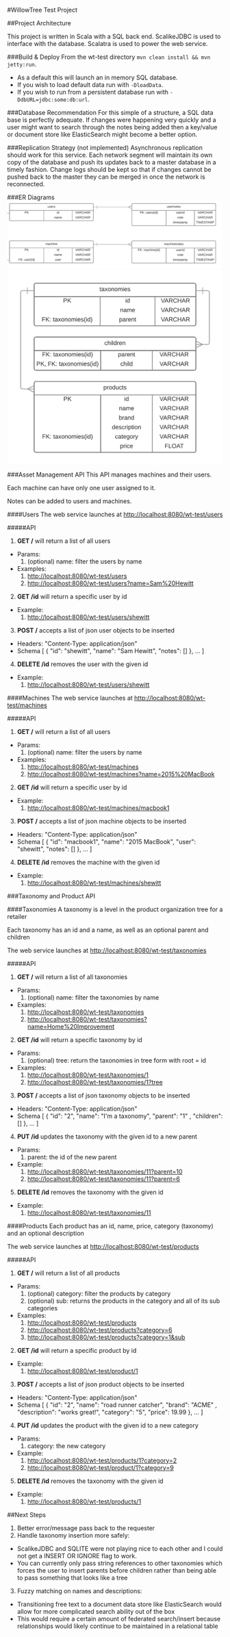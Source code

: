 #WillowTree Test Project

##Project Architecture

This project is written in Scala with a SQL back end.  ScalikeJDBC is used to interface with the database. Scalatra is used to power the web service.

###Build & Deploy
From the wt-test directory `mvn clean install && mvn jetty:run`. 
* As a default this will launch an in memory SQL database. 
* If you wish to load default data run with `-DloadData`. 
* If you wish to run from a persistent database run with `-DdbURL=jdbc:some:db:url`.

###Database Recommendation
For this simple of a structure, a SQL data base is perfectly adequate.  If changes were happening very quickly and a user might want to search through the notes being added then a key/value or document store like ElasticSearch might become a better option.

###Replication Strategy (not implemented)
Asynchronous replication should work for this service.  Each network segment will maintain its own copy of the database and push its updates back to a master database in a timely fashion. Change logs should be kept so that if changes cannot be pushed back to the master they can be merged in once the network is reconnected.

###ER Diagrams
![Asset ER diagram](https://github.com/shooit/wt-test/blob/master/wt-test-assets.png)
![Taxonomy ER diagram](https://github.com/shooit/wt-test/blob/master/wt-test-er-diagram.png)


###Asset Management API
This API manages machines and their users.  

Each machine can have only one user assigned to it.

Notes can be added to users and machines.

####Users
The web service launches at <http://localhost:8080/wt-test/users>

#####API
1. **GET /** will return a list of all users
  * Params: 
    1. (optional) name: filter the users by name
  * Examples: 
    1. <http://localhost:8080/wt-test/users>
    2. <http://localhost:8080/wt-test/users?name=Sam%20Hewitt>
    
        
2. **GET /id** will return a specific user by id
  * Example:
    1. <http://localhost:8080/wt-test/users/shewitt>

3. **POST /** accepts a list of json user objects to be inserted
  * Headers: "Content-Type: application/json"
  * Schema \[ { "id": "shewitt", "name": "Sam Hewitt", "notes": [] }, ... ]
        
4. **DELETE /id** removes the user with the given id
  * Example:
    1. <http://localhost:8080/wt-test/users/shewitt>

####Machines
The web service launches at <http://localhost:8080/wt-test/machines>

#####API
1. **GET /** will return a list of all users
  * Params: 
    1. (optional) name: filter the users by name
  * Examples: 
    1. <http://localhost:8080/wt-test/machines>
    2. <http://localhost:8080/wt-test/machines?name=2015%20MacBook>
    
        
2. **GET /id** will return a specific user by id
  * Example:
    1. <http://localhost:8080/wt-test/machines/macbook1>

3. **POST /** accepts a list of json machine objects to be inserted
  * Headers: "Content-Type: application/json"
  * Schema \[ { "id": "macbook1", "name": "2015 MacBook", "user": "shewitt", "notes": [] }, ... ]
        
4. **DELETE /id** removes the machine with the given id
  * Example:
    1. <http://localhost:8080/wt-test/machines/shewitt>


###Taxonomy and Product API

####Taxonomies
A taxonomy is a level in the product organization tree for a retailer

Each taxonomy has an id and a name, as well as an optional parent and children

The web service launches at <http://localhost:8080/wt-test/taxonomies>

#####API

1. **GET /** will return a list of all taxonomies
  * Params: 
    1. (optional) name: filter the taxonomies by name
  * Examples: 
    1. <http://localhost:8080/wt-test/taxonomies>
    2. <http://localhost:8080/wt-test/taxonomies?name=Home%20Improvement>
    
        
2. **GET /id** will return a specific taxonomy by id
  * Params:
    1. (optional) tree: return the taxonomies in tree form with root = id
  * Examples:
    1. <http://localhost:8080/wt-test/taxonomies/1>
    2. <http://localhost:8080/wt-test/taxonomies/1?tree>

3. **POST /** accepts a list of json taxonomy objects to be inserted
  * Headers: "Content-Type: application/json"
  * Schema \[ { "id": "2", "name": "I'm a taxonomy", "parent": "1" , "children": [] }, ... ]

4. **PUT /id** updates the taxonomy with the given id to a new parent
  * Params:
    1. parent: the id of the new parent
  * Example:
    1. <http://localhost:8080/wt-test/taxonomies/11?parent=10>
    2. <http://localhost:8080/wt-test/taxonomies/11?parent=6>
        
5. **DELETE /id** removes the taxonomy with the given id
  * Example:
    1. <http://localhost:8080/wt-test/taxonomies/11>
        
####Products
Each product has an id, name, price, category (taxonomy) and an optional description

The web service launches at <http://localhost:8080/wt-test/products>

#####API
1. **GET /** will return a list of all products
  * Params: 
    1. (optional) category: filter the products by category
    2. (optional) sub: returns the products in the category and all of its sub categories
  * Examples: 
    1. <http://localhost:8080/wt-test/products>
    2. <http://localhost:8080/wt-test/products?category=6>
    3. <http://localhost:8080/wt-test/products?category=1&sub>
   
2. **GET /id** will return a specific product by id
  * Example:
    1. <http://localhost:8080/wt-test/product/1>

3. **POST /** accepts a list of json product objects to be inserted
  * Headers: "Content-Type: application/json"
  * Schema \[ { "id": "2", "name": "road runner catcher", "brand": "ACME" , "description": "works great!", "category": "5", "price": 19.99 }, ... ]

4. **PUT /id** updates the product with the given id to a new category
  * Params:
    1. category: the new category
  * Example:
    1. <http://localhost:8080/wt-test/products/1?category=2>
    2. <http://localhost:8080/wt-test/product/1?category=9>
        
5. **DELETE /id** removes the taxonomy with the given id
  * Example:
    1. <http://localhost:8080/wt-test/products/1>
        
##Next Steps
1. Better error/message pass back to the requester
2. Handle taxonomy insertion more safely:
  * ScalikeJDBC and SQLITE were not playing nice to each other and I could not get a INSERT OR IGNORE flag to work. 
  * You can currently only pass string references to other taxonomies which forces the user to insert parents before children rather than being able to pass something that looks like a tree
3. Fuzzy matching on names and descriptions: 
  * Transitioning free text to a document data store like ElasticSearch would allow for more complicated search ability out of the box
  * This would require a certain amount of federated search/insert because relationships would likely continue to be maintained in a relational table
        
